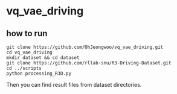 # vq_vae_driving


## how to run

```
git clone https://github.com/OhJeongwoo/vq_vae_driving.git
cd vq_vae_driving
mkdir dataset && cd dataset
git clone https://github.com/rllab-snu/R3-Driving-Dataset.git
cd ../scripts
python processing_R3D.py
```

Then you can find result files from dataset directories.